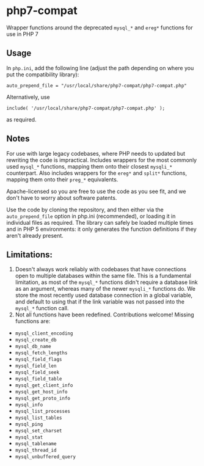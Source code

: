 # php7-compat
Wrapper functions around the deprecated `mysql_*` and `ereg*` functions for use in PHP 7

## Usage
In `php.ini`, add the following line (adjust the path depending on where you put the compatibility library):

    auto_prepend_file = "/usr/local/share/php7-compat/php7-compat.php"

Alternatively, use

    include( '/usr/local/share/php7-compat/php7-compat.php' );

as required.

## Notes
For use with large legacy codebases, where PHP needs to updated but rewriting the code is impractical. Includes wrappers for the most commonly used `mysql_*` functions, mapping them onto their closest `mysqli_*` counterpart. Also includes wrappers for the `ereg*` and `split*` functions, mapping them onto their `preg_*` equivalents.

Apache-licensed so you are free to use the code as you see fit, and we don't have to worry about software patents.

Use the code by cloning the repository, and then either via the `auto_prepend_file` option in php.ini (recommended), or loading it in individual files as required. The library can safely be loaded multiple times and in PHP 5 environments: it only generates the function definitions if they aren't already present.

## Limitations:
1. Doesn't always work reliably with codebases that have connections open to multiple databases within the same file. This is a fundamental limitation, as most of the `mysql_*` functions didn't require a database link as an argument, whereas many of the newer `mysqli_*` functions do. We store the most recently used database connection in a global variable, and default to using that if the link variable was not passed into the `mysql_*` function call.
2. Not all functions have been redefined. Contributions welcome! Missing functions are:
* `mysql_client_encoding`
* `mysql_create_db`
* `mysql_db_name`
* `mysql_fetch_lengths`
* `mysql_field_flags`
* `mysql_field_len`
* `mysql_field_seek`
* `mysql_field_table`
* `mysql_get_client_info`
* `mysql_get_host_info`
* `mysql_get_proto_info`
* `mysql_info`
* `mysql_list_processes`
* `mysql_list_tables`
* `mysql_ping`
* `mysql_set_charset`
* `mysql_stat`
* `mysql_tablename`
* `mysql_thread_id`
* `mysql_unbuffered_query`
